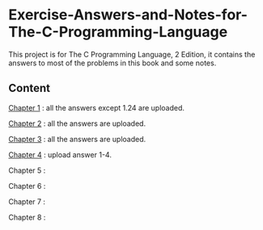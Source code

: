 # Exercise-Answers-and-Notes-for-The-C-Programming-Language
This project is for The C Programming Language, 2 Edition, it contains the answers to most of the problems in this book and some notes.

## Content
[Chapter 1](https://github.com/98zyx/Exercise-Answers-and-Notes-for-The-C-Programming-Language/tree/main/Chapter1/Exercise) : all the answers except 1.24 are uploaded.

[Chapter 2](https://github.com/98zyx/Exercise-Answers-and-Notes-for-The-C-Programming-Language/tree/main/Chapter2/Exercise) : all the answers are uploaded.

[Chapter 3](https://github.com/98zyx/Exercise-Answers-and-Notes-for-The-C-Programming-Language/tree/main/Chapter3/Exercise) : all the answers are uploaded.

[Chapter 4](https://github.com/98zyx/Exercise-Answers-and-Notes-for-The-C-Programming-Language/tree/main/Chapter4/Exercise) : upload answer 1-4.

Chapter 5 : 

Chapter 6 : 

Chapter 7 : 

Chapter 8 : 
